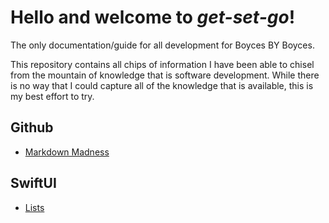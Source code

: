 # Hello and welcome to *get-set-go*!

The only documentation/guide for all development for Boyces BY Boyces. 

This repository contains all chips of information I have been able to chisel from the mountain of knowledge that is software development. While there is no way that I could capture all of the knowledge that is available, this is my best effort to try.



## Github
* [Markdown Madness](github/markdown-madness.md)


## SwiftUI
* [Lists](swiftui/lists.md)
